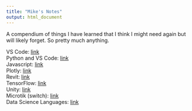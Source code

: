 ```yaml
---
title: "Mike's Notes"
output: html_document
---
```


A compendium of things I have learned that I think I might need again but will likely forget. So pretty much anything.

VS Code: [link](https://mikewise2718.github.io/markdowndocs/vscode/vscode)<br>
Python and VS Code: [link](https://mikewise2718.github.io/markdowndocs/python/pythononvscode)<br>
Javascript: [link](https://mikewise2718.github.io/markdowndocs/javascript/javascript)<br>
Plotly: [link](https://mikewise2718.github.io/markdowndocs/plotly/plotly)<br>
Revit: [link](https://mikewise2718.github.io/markdowndocs/revit/revit)<br>
TensorFlow: [link](https://mikewise2718.github.io/markdowndocs/tensorflow/tensorflow)<br>
Unity: [link](https://mikewise2718.github.io/markdowndocs/unity/unity)<br>
Microtik (switch): [link](https://mikewise2718.github.io/markdowndocs/microtik/microtik)<br>
Data Science Languages: [link](https://mikewise2718.github.io/markdowndocs/languagecheetsheet/LanguageTable)<br>
